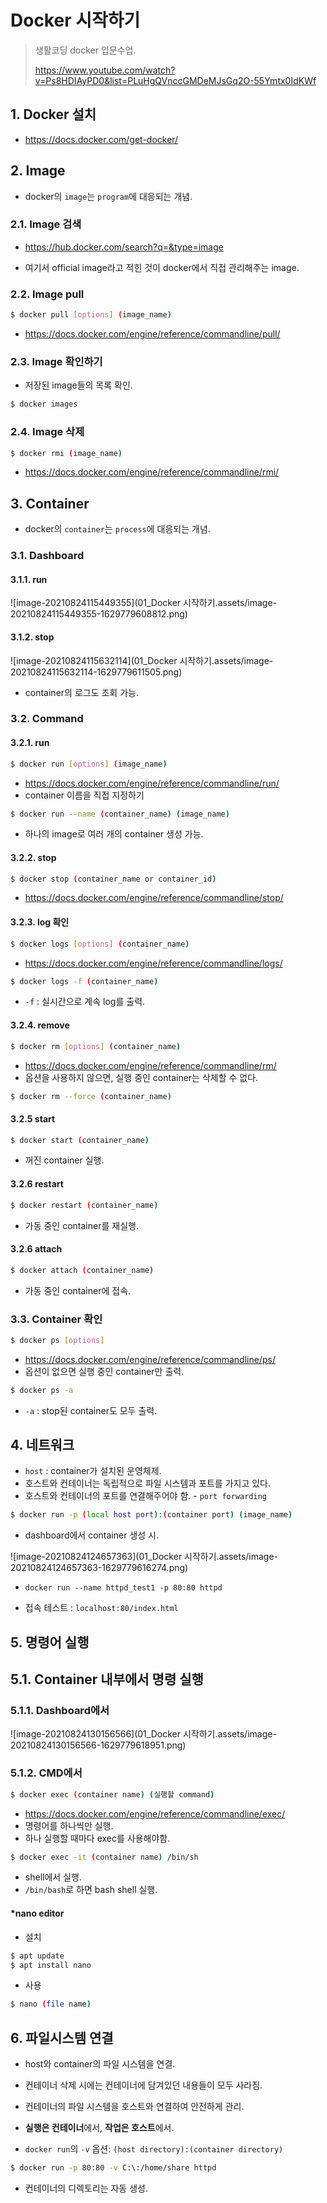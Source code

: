 # Docker 시작하기

> 생활코딩 docker 입문수업.
>
> https://www.youtube.com/watch?v=Ps8HDIAyPD0&list=PLuHgQVnccGMDeMJsGq2O-55Ymtx0IdKWf



## 1. Docker 설치

* https://docs.docker.com/get-docker/



## 2. Image

* docker의 `image`는 `program`에 대응되는 개념.



### 2.1. Image 검색

* https://hub.docker.com/search?q=&type=image

* 여기서 official image라고 적힌 것이 docker에서 직접 관리해주는 image.



### 2.2. Image pull

```bash
$ docker pull [options] (image_name)
```

* https://docs.docker.com/engine/reference/commandline/pull/



### 2.3. Image 확인하기

* 저장된 image들의 목록 확인.

```bash
$ docker images
```



### 2.4. Image 삭제

``` bash
$ docker rmi (image_name)
```

* https://docs.docker.com/engine/reference/commandline/rmi/



## 3. Container

* docker의 `container`는 `process`에 대응되는 개념.



### 3.1. Dashboard

#### 3.1.1. run

![image-20210824115449355](01_Docker 시작하기.assets/image-20210824115449355-1629779608812.png)



#### 3.1.2. stop

![image-20210824115632114](01_Docker 시작하기.assets/image-20210824115632114-1629779611505.png)

* container의 로그도 조회 가능.



### 3.2. Command

#### 3.2.1. run

```bash
$ docker run [options] (image_name)
```

* https://docs.docker.com/engine/reference/commandline/run/
* container 이름을 직접 지정하기

```bash
$ docker run --name (container_name) (image_name)
```

* 하나의 image로 여러 개의 container 생성 가능.



#### 3.2.2. stop

```bash
$ docker stop (container_name or container_id)
```

* https://docs.docker.com/engine/reference/commandline/stop/



#### 3.2.3. log 확인

```bash
$ docker logs [options] (container_name)
```

* https://docs.docker.com/engine/reference/commandline/logs/



```bash
$ docker logs -f (container_name)
```

* `-f` : 실시간으로 계속 log를 출력.



#### 3.2.4. remove

```bash
$ docker rm [options] (container_name)
```

* https://docs.docker.com/engine/reference/commandline/rm/
* 옵션을 사용하지 않으면, 실행 중인 container는 삭제할 수 없다.



```bash
$ docker rm --force (container_name)
```



#### 3.2.5 start

```bash
$ docker start (container_name)
```

* 꺼진 container 실행.



#### 3.2.6 restart

```bash
$ docker restart (container_name)
```

* 가동 중인 container를 재실행.



#### 3.2.6 attach

```bash
$ docker attach (container_name)
```

* 가동 중인 container에 접속.



### 3.3. Container 확인

```bash
$ docker ps [options]
```

* https://docs.docker.com/engine/reference/commandline/ps/
* 옵션이 없으면 실행 중인 container만 출력.



```bash
$ docker ps -a
```

* `-a` : stop된 container도 모두 출력.



## 4. 네트워크

* `host` : container가 설치된 운영체제.
* 호스트와 컨테이너는 독립적으로 파일 시스템과 포트를 가지고 있다.
* 호스트와 컨테이너의 포트를 연결해주어야 함. - `port forwarding`

```bash
$ docker run -p (local host port):(container port) (image_name)
```

* dashboard에서 container 생성 시.

![image-20210824124657363](01_Docker 시작하기.assets/image-20210824124657363-1629779616274.png)

* `docker run --name httpd_test1 -p 80:80 httpd`

* 접속 테스트 : `localhost:80/index.html`



## 5. 명령어 실행

## 5.1. Container 내부에서 명령 실행

### 5.1.1. Dashboard에서

![image-20210824130156566](01_Docker 시작하기.assets/image-20210824130156566-1629779618951.png)



### 5.1.2. CMD에서

```bash
$ docker exec (container name) (실행할 command)
```

* https://docs.docker.com/engine/reference/commandline/exec/
* 명령어를 하나씩만 실행.
* 하나 실행할 때마다 exec를 사용해야함.



```bash
$ docker exec -it (container name) /bin/sh
```

* shell에서 실행.
* `/bin/bash`로 하면 bash shell 실행.



#### *nano editor

* 설치

```bash
$ apt update
$ apt install nano
```

* 사용

```bash
$ nano (file name)
```



## 6. 파일시스템 연결

* host와 container의 파일 시스템을 연결.
* 컨테이너 삭제 시에는 컨테이너에 담겨있던 내용들이 모두 사라짐.
* 컨테이너의 파일 시스템을 호스트와 연결하여 안전하게 관리.
* **실행은 컨테이너**에서, **작업은 호스트**에서.



* `docker run`의 `-v` 옵션:  `(host directory):(container directory)`

```bash
$ docker run -p 80:80 -v C:\:/home/share httpd
```

* 컨테이너의 디렉토리는 자동 생성.
